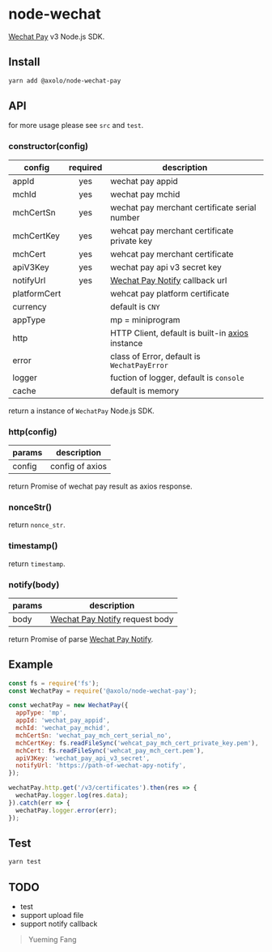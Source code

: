 # node-wechat

[Wechat Pay] v3 Node.js SDK.

## Install

```bash
yarn add @axolo/node-wechat-pay
```

## API

for more usage please see `src` and `test`.

### constructor(config)

|    config    | required |                    description                    |
| ------------ | :------: | ------------------------------------------------- |
| appId        |   yes    | wechat pay appid                                  |
| mchId        |   yes    | wechat pay mchid                                  |
| mchCertSn    |   yes    | wechat pay merchant certificate serial number     |
| mchCertKey   |   yes    | wehcat pay merchant certificate private key       |
| mchCert      |   yes    | wehcat pay merchant certificate                   |
| apiV3Key     |   yes    | wechat pay api v3 secret key                      |
| notifyUrl    |   yes    | [Wechat Pay Notify] callback url                  |
| platformCert |          | wehcat pay platform certificate                   |
| currency     |          | default is `CNY`                                  |
| appType      |          | mp = miniprogram                                  |
| http         |          | HTTP Client, default is built-in [axios] instance |
| error        |          | class of Error, default is `WechatPayError`       |
| logger       |          | fuction of logger, default is `console`           |
| cache        |          | default is memory                                 |

return a instance of `WechatPay` Node.js SDK.

### http(config)

| params |   description   |
| ------ | --------------- |
| config | config of axios |

return Promise of wechat pay result as axios response.

### nonceStr()

return `nonce_str`.

### timestamp()

return `timestamp`.

### notify(body)


| params |           description           |
| ------ | ------------------------------- |
| body   | [Wechat Pay Notify] request body |

return Promise of parse [Wechat Pay Notify].

## Example

```js
const fs = require('fs');
const WechatPay = require('@axolo/node-wechat-pay');

const wechatPay = new WechatPay({
  appType: 'mp',
  appId: 'wechat_pay_appid',
  mchId: 'wechat_pay_mchid',
  mchCertSn: 'wechat_pay_mch_cert_serial_no',
  mchCertKey: fs.readFileSync('wehcat_pay_mch_cert_private_key.pem'),
  mchCert: fs.readFileSync('wehcat_pay_mch_cert.pem'),
  apiV3Key: 'wechat_pay_api_v3_secret',
  notifyUrl: 'https://path-of-wechat-apy-notify',
});

wechatPay.http.get('/v3/certificates').then(res => {
  wechatPay.logger.log(res.data);
}).catch(err => {
  wechatPay.logger.error(err);
});
```

## Test

```bash
yarn test
```

## TODO

- test
- support upload file
- support notify callback

> Yueming Fang

[Wechat Pay]: https://pay.weixin.qq.com/wiki/doc/apiv3/index.shtml
[Wechat Pay Notify]: https://pay.weixin.qq.com/wiki/doc/apiv3/apis/chapter3_1_5.shtml
[axios]: https://github.com/axios/axios
